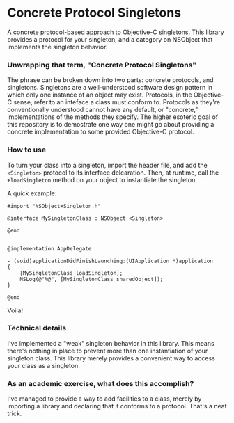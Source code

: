 Concrete Protocol Singletons
============================

A concrete protocol-based approach to Objective-C singletons. This library provides a protocol for your singleton, and a category on NSObject that implements the singleton behavior. 

### Unwrapping that term, "Concrete Protocol Singletons" ###

The phrase can be broken down into two parts: concrete protocols, and singletons. Singletons are a well-understood software design pattern in which only one instance of an object may exist. Protocols, in the Objective-C sense, refer to an inteface a class must conform to. Protocols as they're conventionally understood cannot have any default, or "concrete," implementations of the methods they specify. The higher esoteric goal of this repository is to demostrate one way one might go about providing a concrete implementation to some provided Objective-C protocol.

### How to use ###

To turn your class into a singleton, import the header file, and add the `<Singleton>` protocol to its interface delcaration. Then, at runtime, call the `+loadSingleton` method on your object to instantiate the singleton.

A quick example:

	#import "NSObject+Singleton.h"
	
	@interface MySingletonClass : NSObject <Singleton>
	
	@end
	

	@implementation AppDelegate

	- (void)applicationDidFinishLaunching:(UIApplication *)application
	{
		[MySingletonClass loadSingleton];
		NSLog(@"%@", [MySingletonClass sharedObject]);
	}
	
	@end
	
Voilà!

### Technical details ###

I've implemented a "weak" singleton behavior in this library. This means there's nothing in place to prevent more than one instantiation of your singleton class. This library merely provides a convenient way to access your class as a singleton.


### As an academic exercise, what does this accomplish? ###

I've managed to provide a way to add facilities to a class, merely by importing a library and declaring that it conforms to a protocol. That's a neat trick.
